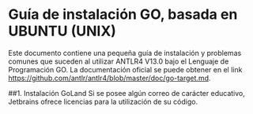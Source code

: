 # Guía de instalación GO, basada en UBUNTU (UNIX)
Este documento contiene una pequeña guía de instalación y problemas comunes que suceden al utilizar ANTLR4 V13.0 bajo el Lenguaje de Programación GO.
La documentación oficial se puede obtener en el link https://github.com/antlr/antlr4/blob/master/doc/go-target.md. 

##1. Instalación GoLand 
Si se posee algún correo de carácter educativo, Jetbrains ofrece licencias para la utilización de su código. 

